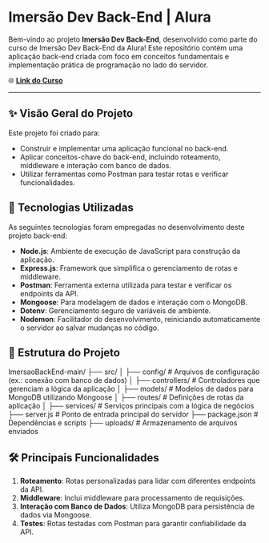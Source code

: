 # Imersão Dev Back-End | Alura

Bem-vindo ao projeto **Imersão Dev Back-End**, desenvolvido como parte do curso de Imersão Dev Back-End da Alura! Este repositório contém uma aplicação back-end criada com foco em conceitos fundamentais e implementação prática de programação no lado do servidor.

🌐 **[Link do Curso](https://cursos.alura.com.br/imersao)**

---

## ✨ Visão Geral do Projeto

Este projeto foi criado para:
- Construir e implementar uma aplicação funcional no back-end.
- Aplicar conceitos-chave do back-end, incluindo roteamento, middleware e interação com banco de dados.
- Utilizar ferramentas como Postman para testar rotas e verificar funcionalidades.

## 🚀 Tecnologias Utilizadas

As seguintes tecnologias foram empregadas no desenvolvimento deste projeto back-end:

- **Node.js**: Ambiente de execução de JavaScript para construção da aplicação.
- **Express.js**: Framework que simplifica o gerenciamento de rotas e middleware.
- **Postman**: Ferramenta externa utilizada para testar e verificar os endpoints da API.
- **Mongoose**: Para modelagem de dados e interação com o MongoDB.
- **Dotenv**: Gerenciamento seguro de variáveis de ambiente.
- **Nodemon**: Facilitador do desenvolvimento, reiniciando automaticamente o servidor ao salvar mudanças no código.

## 📂 Estrutura do Projeto

ImersaoBackEnd-main/
├── src/
│   ├── config/       # Arquivos de configuração (ex.: conexão com banco de dados)
│   ├── controllers/  # Controladores que gerenciam a lógica da aplicação
│   ├── models/       # Modelos de dados para MongoDB utilizando Mongoose
│   ├── routes/       # Definições de rotas da aplicação
│   ├── services/     # Serviços principais com a lógica de negócios
├── server.js         # Ponto de entrada principal do servidor
├── package.json      # Dependências e scripts
├── uploads/          # Armazenamento de arquivos enviados

## 🛠️ Principais Funcionalidades

1. **Roteamento**: Rotas personalizadas para lidar com diferentes endpoints da API.
2. **Middleware**: Inclui middleware para processamento de requisições.
3. **Interação com Banco de Dados**: Utiliza MongoDB para persistência de dados via Mongoose.
4. **Testes**: Rotas testadas com Postman para garantir confiabilidade da API.
